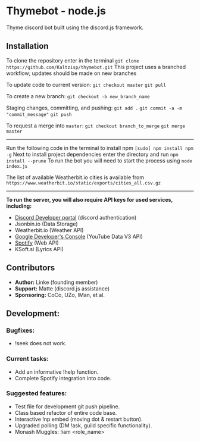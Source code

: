 # Thymebot - node.js
Thyme discord bot built using the discord.js framework.

## Installation
To clone the repository enter in the terminal
`git clone https://github.com/Kaltzisp/thymebot.git`
This project uses a branched workflow; updates should be made on new branches

To update code to current version:
`git checkout master`
`git pull`

To create a new branch:
`git checkout -b new_branch_name`

Staging changes, committing, and pushing:
`git add .`
`git commit -a -m "commit_message"`
`git push`

To request a merge into `master`:
`git checkout branch_to_merge`
`git merge master`

___
Run the following code in the terminal to install npm
`[sudo] npm install npm -g`
Next to install project dependencies enter the directory and run
`npm install --prune`
To run the bot you will need to start the process using
`node index.js`

The list of available Weatherbit.io cities is available from
`https://www.weatherbit.io/static/exports/cities_all.csv.gz`
___

**To run the server, you will also require API keys for used services, including:**
- [Discord Developer portal](https://discord.com/developers/) (discord authentication)
- Jsonbin.io (Data Storage)
- Weatherbit.io (Weather API)
- [Google Developer's Console](https://console.developers.google.com/) (YouTube Data V3 API)
- [Spotify](https://developer.spotify.com/) (Web API)
- KSoft.si (Lyrics API)

## Contributors
*  **Author:** Linke (founding member)
*  **Support:** Matte (discord.js assistance)
* **Sponsoring:** CoCo, UZo, IMan, et al.

## Development:
### Bugfixes:
* !seek does not work.

### Current tasks:
* Add an informative !help function.
* Complete Spotify integration into code.

### Suggested features:
* Test file for development git push pipeline.
* Class based refactor of entire code base.
* Interactive !np embed (moving dot & restart button).
* Upgraded polling (DM !ask, guild specific functionality).
* Monash Muggles: !iam <role_name>